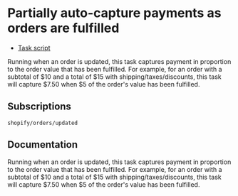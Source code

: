 # Partially auto-capture payments as orders are fulfilled

* [Task script](./script.liquid)

Running when an order is updated, this task captures payment in proportion to the order value that has been fulfilled. For example, for an order with a subtotal of $10 and a total of $15 with shipping/taxes/discounts, this task will capture $7.50 when $5 of the order's value has been fulfilled.

## Subscriptions

```liquid
shopify/orders/updated
```

## Documentation

Running when an order is updated, this task captures payment in proportion to the order value that has been fulfilled. For example, for an order with a subtotal of $10 and a total of $15 with shipping/taxes/discounts, this task will capture $7.50 when $5 of the order's value has been fulfilled.